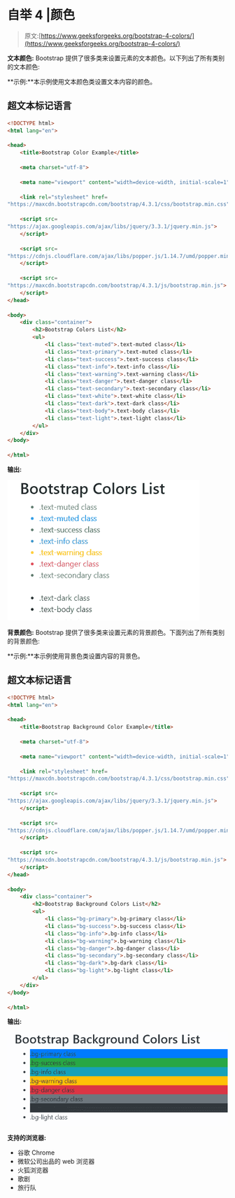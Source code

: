 # 自举 4 |颜色

> 原文:[https://www.geeksforgeeks.org/bootstrap-4-colors/](https://www.geeksforgeeks.org/bootstrap-4-colors/)

**文本颜色:** Bootstrap 提供了很多类来设置元素的文本颜色。以下列出了所有类别的文本颜色:

**示例:**本示例使用文本颜色类设置文本内容的颜色。

## 超文本标记语言

```html
<!DOCTYPE html>
<html lang="en">

<head>
    <title>Bootstrap Color Example</title>

    <meta charset="utf-8">

    <meta name="viewport" content="width=device-width, initial-scale=1">

    <link rel="stylesheet" href=
"https://maxcdn.bootstrapcdn.com/bootstrap/4.3.1/css/bootstrap.min.css">

    <script src=
"https://ajax.googleapis.com/ajax/libs/jquery/3.3.1/jquery.min.js">
    </script>

    <script src=
"https://cdnjs.cloudflare.com/ajax/libs/popper.js/1.14.7/umd/popper.min.js">
    </script>

    <script src=
"https://maxcdn.bootstrapcdn.com/bootstrap/4.3.1/js/bootstrap.min.js">
    </script>
</head>

<body>
    <div class="container">
        <h2>Bootstrap Colors List</h2>
        <ul>
            <li class="text-muted">.text-muted class</li>
            <li class="text-primary">.text-muted class</li>
            <li class="text-success">.text-success class</li>
            <li class="text-info">.text-info class</li>
            <li class="text-warning">.text-warning class</li>
            <li class="text-danger">.text-danger class</li>
            <li class="text-secondary">.text-secondary class</li>
            <li class="text-white">.text-white class</li>
            <li class="text-dark">.text-dark class</li>
            <li class="text-body">.text-body class</li>
            <li class="text-light">.text-light class</li>
        </ul>
    </div>
</body>

</html>
```

**输出:**

![](img/eba83d116b1b60b1cc4251bfbed48eab.png)

**背景颜色:** Bootstrap 提供了很多类来设置元素的背景颜色。下面列出了所有类别的背景颜色:

**示例:**本示例使用背景色类设置内容的背景色。

## 超文本标记语言

```html
<!DOCTYPE html>
<html lang="en">

<head>
    <title>Bootstrap Background Color Example</title>

    <meta charset="utf-8">

    <meta name="viewport" content="width=device-width, initial-scale=1">

    <link rel="stylesheet" href=
"https://maxcdn.bootstrapcdn.com/bootstrap/4.3.1/css/bootstrap.min.css">

    <script src=
"https://ajax.googleapis.com/ajax/libs/jquery/3.3.1/jquery.min.js">
    </script>

    <script src=
"https://cdnjs.cloudflare.com/ajax/libs/popper.js/1.14.7/umd/popper.min.js">
    </script>

    <script src=
"https://maxcdn.bootstrapcdn.com/bootstrap/4.3.1/js/bootstrap.min.js">
    </script>
</head>

<body>
    <div class="container">
        <h2>Bootstrap Background Colors List</h2>
        <ul>
            <li class="bg-primary">.bg-primary class</li>
            <li class="bg-success">.bg-success class</li>
            <li class="bg-info">.bg-info class</li>
            <li class="bg-warning">.bg-warning class</li>
            <li class="bg-danger">.bg-danger class</li>
            <li class="bg-secondary">.bg-secondary class</li>
            <li class="bg-dark">.bg-dark class</li>
            <li class="bg-light">.bg-light class</li>
        </ul>
    </div>
</body>

</html>
```

**输出:**

![](img/3473165cdc0d31f89d267b7c4458ebcc.png)

**支持的浏览器:**

*   谷歌 Chrome
*   微软公司出品的 web 浏览器
*   火狐浏览器
*   歌剧
*   旅行队